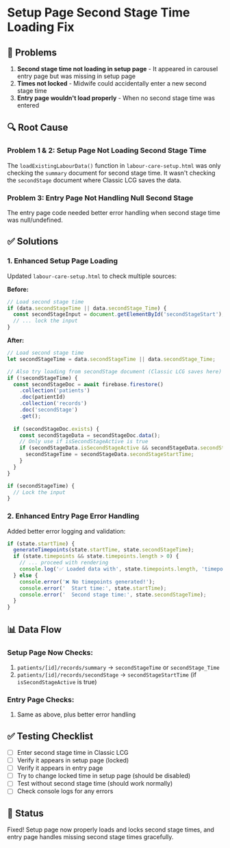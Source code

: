 # Setup Page Second Stage Time Loading Fix

## 🐛 Problems
1. **Second stage time not loading in setup page** - It appeared in carousel entry page but was missing in setup page
2. **Times not locked** - Midwife could accidentally enter a new second stage time
3. **Entry page wouldn't load properly** - When no second stage time was entered

## 🔍 Root Cause

### Problem 1 & 2: Setup Page Not Loading Second Stage Time
The `loadExistingLabourData()` function in `labour-care-setup.html` was only checking the `summary` document for second stage time. It wasn't checking the `secondStage` document where Classic LCG saves the data.

### Problem 3: Entry Page Not Handling Null Second Stage
The entry page code needed better error handling when second stage time was null/undefined.

## ✅ Solutions

### 1. Enhanced Setup Page Loading
Updated `labour-care-setup.html` to check multiple sources:

**Before:**
```javascript
// Load second stage time
if (data.secondStageTime || data.secondStage_Time) {
  const secondStageInput = document.getElementById('secondStageStart');
  // ... lock the input
}
```

**After:**
```javascript
// Load second stage time
let secondStageTime = data.secondStageTime || data.secondStage_Time;

// Also try loading from secondStage document (Classic LCG saves here)
if (!secondStageTime) {
  const secondStageDoc = await firebase.firestore()
    .collection('patients')
    .doc(patientId)
    .collection('records')
    .doc('secondStage')
    .get();
  
  if (secondStageDoc.exists) {
    const secondStageData = secondStageDoc.data();
    // Only use if isSecondStageActive is true
    if (secondStageData.isSecondStageActive && secondStageData.secondStageStartTime) {
      secondStageTime = secondStageData.secondStageStartTime;
    }
  }
}

if (secondStageTime) {
  // Lock the input
}
```

### 2. Enhanced Entry Page Error Handling
Added better error logging and validation:

```javascript
if (state.startTime) {
  generateTimepoints(state.startTime, state.secondStageTime);
  if (state.timepoints && state.timepoints.length > 0) {
    // ... proceed with rendering
    console.log('✅ Loaded data with', state.timepoints.length, 'timepoints');
  } else {
    console.error('❌ No timepoints generated!');
    console.error('  Start time:', state.startTime);
    console.error('  Second stage time:', state.secondStageTime);
  }
}
```

## 📊 Data Flow

### Setup Page Now Checks:
1. `patients/[id]/records/summary` → `secondStageTime` or `secondStage_Time`
2. `patients/[id]/records/secondStage` → `secondStageStartTime` (if `isSecondStageActive` is true)

### Entry Page Checks:
1. Same as above, plus better error handling

## ✅ Testing Checklist
- [ ] Enter second stage time in Classic LCG
- [ ] Verify it appears in setup page (locked)
- [ ] Verify it appears in entry page
- [ ] Try to change locked time in setup page (should be disabled)
- [ ] Test without second stage time (should work normally)
- [ ] Check console logs for any errors

## 🚀 Status
Fixed! Setup page now properly loads and locks second stage times, and entry page handles missing second stage times gracefully.
